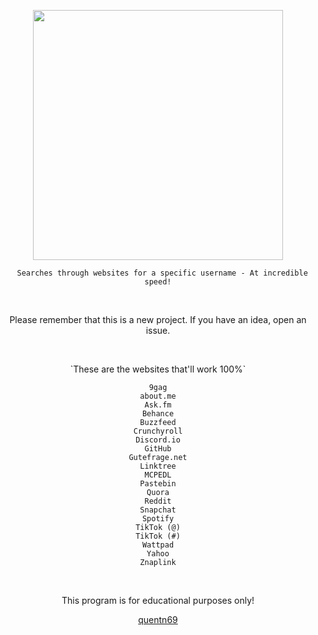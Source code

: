 <p align="center">
<img src="https://media.discordapp.net/attachments/993529387469262950/999702134285144224/main.png?width=509&height=521", width="400", height="400">
</p>


<center>
  
```
  Searches through websites for a specific username - At incredible speed!
```

  
<br>



<p align="center">Please remember that this is a new project. If you have an idea, open an issue.</p>
<br>
  
<p align="center">`These are the websites that'll work 100%`</p>
  

<center>

```
9gag
about.me
Ask.fm
Behance
Buzzfeed
Crunchyroll
Discord.io
GitHub
Gutefrage.net
Linktree
MCPEDL
Pastebin
Quora
Reddit
Snapchat
Spotify
TikTok (@)
TikTok (#)
Wattpad
Yahoo
Znaplink
```

<br>

<p align="center">This program is for educational purposes only!</p>


[quentn69](https://github.com/quentn69)
 </center>
